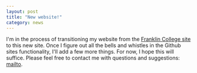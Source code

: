 ```yaml
---
layout: post
title: "New website!"
category: news
---
```


I'm in the process of transitioning my website from the [Franklin College site](http://faculty.franklin.uga.edu/chowe/) to this new site. Once I figure out all the bells and whistles in the Github sites functionality, I'll add a few more things. For now, I hope this will suffice. Please feel free to contact me with questions and suggestions: [mailto](mailto:chowe@uga.edu). 

